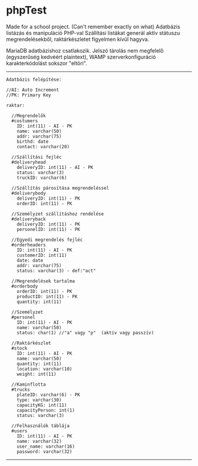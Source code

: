 # phpTest
Made for a school project. (Can't remember exactly on what)
Adatbázis listázás és manipuláció PHP-val
Szállítási listákat generál aktív státuszu megrendelésekből, raktárkészletet figyelmen kívül hagyva.


MariaDB adatbázishoz csatlakozik.
Jelszó tárolás nem megfelelő (egyszerűség kedvéért plaintext), WAMP szerverkonfiguráció karakterkódolást sokszor "eltöri".

***
```
Adatbázis felépítése:

//AI: Auto Increment
//PK: Primary Key

raktar:
  
  //Megrendelők
  #costumers
    ID: int(11) - AI - PK
    name: varchar(50)
    addr: varchar(75)
    birthd: date
    contact: varchar(20)
  
  //Szállítási fejléc
  #deliveryhead
    deliveryID: int(11) - AI - PK
    status: varchar(3)
    truckID: varchar(6)
  
  //Szállítás párosítása megrendeléssel
  #deliverybody 
    deliveryID: int(11) - PK
    orderID: int(11) - PK
  
  //Személyzet szállításhoz rendelése
  #deliveryback  
    deliveryID: int(11) - PK
    personelID: int(11) - PK
  
  //Egyedi megrendelés fejléc
  #orderheaders
    ID: int(11) - AI - PK
    customerID: int(11)
    date: date
    addr: varchar(75)
    status: varchar(3) - def:"act"
    
  //Megrendelések tartalma
  #orderbody
    orderID: int(11) - PK
    productID: int(11) - PK
    quantity: int(11)

  //Személyzet
  #personel
    ID: int(11) - AI - PK
    name: varchar(50)
    status: char(1) //"a" vagy "p"  (aktív vagy passzív)
  
  //Raktárkészlet
  #stock
    ID: int(11) - AI - PK
    name: varchar(50)
    quantity: int(11)
    location: varchar(10)
    weight: int(11)
   
  //Kaminflotta
  #trucks
    plateID: varchar(6) - PK
    type: varchar(30)
    capacityKG: int(11)
    capacityPerson: int(1)
    status: varchar(3)
    
  //Felhasználók táblája    
  #users
    ID: int(11) - AI - PK
    name: varchar(32)
    user_name: varchar(16)
    password: varchar(32)
```
***
